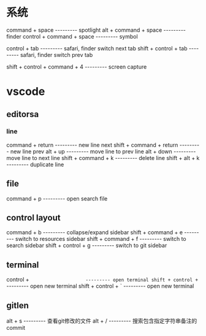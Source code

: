 # 系统
command + space                 --------- spotlight
alt + command + space           --------- finder
control + command + space       --------- symbol

control + tab                   --------- safari, finder switch next tab
shift + control + tab           --------- safari, finder switch prev tab

shift + control + command + 4   --------- screen capture

# vscode
## editorsa
### line
command + return                --------- new line next
shift + command + return        --------- new line prev
alt + up                        --------- move line to prev line
alt + down                      --------- move line to next line
shift + command + k             --------- delete line
shift + alt + k                 --------- duplicate line


## file
command + p                     --------- open search file

## control layout
command + b                     --------- collapse/expand sidebar
shift + command + e             --------- switch to resources sidebar
shift + command + f             --------- switch to search sidebar
shift + control + g             --------- switch to git sidebar

## terminal
control + `                     --------- open terminal
shift + control + `             --------- open new terminal
shift + control + `             --------- open new terminal


## gitlen
alt + s                         --------- 查看git修改的文件
alt + /                         --------- 搜索包含指定字符串备注的commit
